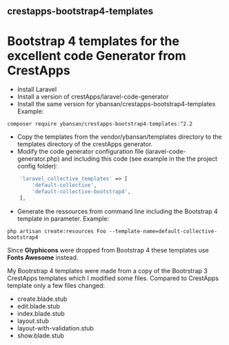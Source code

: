 ## crestapps-bootstrap4-templates

# Bootstrap 4 templates for the excellent code Generator from CrestApps

* Install Laravel
* Install a version of crestApps/laravel-code-generator
* Install the same version for ybansan/crestapps-bootstrap4-templates
Example:
```
composer require ybansan/crestapps-bootstrap4-templates:^2.2
```
* Copy the templates from the vendor/ybansan/templates directory to the templates directory of the crestApps generator.
* Modify the code generator configuration file (laravel-code-generator.php) and including this code (see example in the the project config folder):
```php
    'laravel_collective_templates' => [
        'default-collective',
        'default-collective-bootstrap4',
    ],
```
* Generate the ressources from command line including the Bootstrap 4 template in parameter.
Example:
```
php artisan create:resources Foo --template-name=default-collective-bootstrap4
```	
Since **Glyphicons** were dropped from Bootstrap 4 these templates use **Fonts Awesome** instead.

My Bootrstrap 4 templates were made from a copy of the Bootrstrap 3 CrestApps templates which I modified some files.
Compared to CrestApps template only a few files changed:
* create.blade.stub
* edit.blade.stub
* index.blade.stub
* layout.stub
* layout-with-validation.stub
* show.blade.stub
